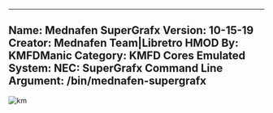 -----------------------
Name: Mednafen SuperGrafx
Version: 10-15-19
Creator: Mednafen Team|Libretro
HMOD By: KMFDManic
Category: KMFD Cores
Emulated System: NEC: SuperGrafx
Command Line Argument: /bin/mednafen-supergrafx
-----------------------
![km](https://i.imgur.com/2ofVtRr.png)
